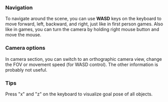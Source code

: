 ### Navigation
To navigate around the scene, you can use **WASD** keys on the keyboard to
move forward, left, backward, and right, just like in first person games.
Also like in games, you can turn the camera by holding right mouse button
and move the mouse.

### Camera options
In camera section, you can switch to an orthographic camera view, change the FOV
or movement speed (for WASD control). The other information is probably not
useful.

### Tips
Press "x" and "z" on the keyboard to visualize goal pose of all objects.
